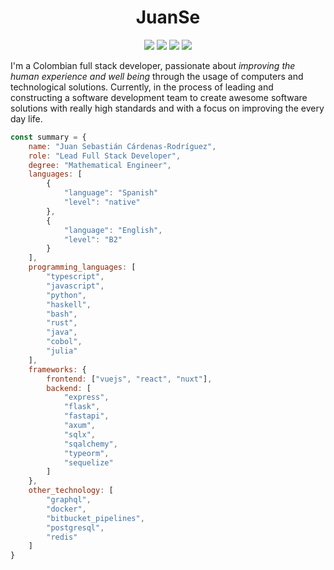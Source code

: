 <div align="center">

# JuanSe

[![](https://img.shields.io/badge/OS-Arch%20Linux-informational?style=for-the-badge&logo=linux&logoColor=F8F8F2&color=8BE9FD)](https://www.archlinux.org/)
![](https://img.shields.io/badge/Work-Lead%20Full%20Stack%20Developer-informational?style=for-the-badge&logoColor=F8F8F2&color=F1FA8C&logo=gnometerminal)
[![](https://img.shields.io/badge/Work-Interval-informational?style=for-the-badge&logo=googlefit&logoColor=F8F8F2&color=CF3C19)](https://lch.co)
[![](https://img.shields.io/badge/Desktop-Qtile-informational?style=for-the-badge&logo=python&logoColor=F8F8F2&color=50FA7B)](http://www.qtile.org/)

</div>

I'm a Colombian full stack developer, passionate about *improving the human experience
and well being* through the usage of computers and technological solutions. Currently,
in the process of leading and constructing a software development team to create awesome
software solutions with really high standards and with a focus on improving the every
day life.

```javascript
const summary = {
    name: "Juan Sebastián Cárdenas-Rodríguez",
    role: "Lead Full Stack Developer",
    degree: "Mathematical Engineer",
    languages: [
        {
            "language": "Spanish"
            "level": "native"
        },
        {
            "language": "English",
            "level": "B2"
        }
    ],
    programming_languages: [
        "typescript",
        "javascript",
        "python",
        "haskell",
        "bash",
        "rust",
        "java",
        "cobol",
        "julia"
    ],
    frameworks: {
        frontend: ["vuejs", "react", "nuxt"],
        backend: [
            "express",
            "flask",
            "fastapi",
            "axum",
            "sqlx",
            "sqalchemy",
            "typeorm",
            "sequelize"
        ]
    },
    other_technology: [
        "graphql",
        "docker",
        "bitbucket_pipelines",
        "postgresql",
        "redis"
    ]
}
```
